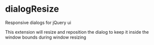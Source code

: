 # dialogResize
Responsive dialogs for jQuery ui

This extension will resize and reposition the dialog to keep it inside the window bounds during window resizing
